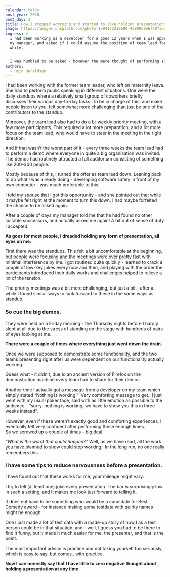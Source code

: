 ```yaml
---
calendar: talks
post_year: 2020
post_day: 3
title: How i stopped worrying and started to love holding presentations.
image: https://images.unsplash.com/photo-1594122230689-45899d9e6f69?ixid=MXwxMjA3fDB8MHxzZWFyY2h8Nnx8YXVkaWVuY2V8ZW58MHx8MHw%3D&ixlib=rb-1.2.1&auto=format&fit=crop&w=900&q=60
ingress: >
  I had been working as a developer for a good 12 years when I was approached by
  my manager, and asked if I could assume the position of team lead for a
  while. 


  I was humbled to be asked - however the mere thought of performing some of the tasks required by someone in that position in that particular setting was very frightening.
authors:
  - Hein Haraldsen
---
```

I had been working with the former team leader, who left on maternity leave. She had to perform public speaking in different situations. One were the daily standups where a relatively small group of coworkers briefly discusses their various day-to-day tasks. To be in charge of this, and make people listen to you, felt somewhat more challenging than just be one of the contributors to the standup.

Moreover, the team lead also had to do a bi-weekly priority meeting, with a few more participants. This required a lot more preparation, and a lot more focus on the team lead, who would have to steer in the meeting in the right direction.

And if that wasn’t the worst part of it - every three weeks the team lead had to perform a demo where everyone in quite a big organisation was invited. The demos had routinely attracted a full auditorium consisting of something like 200-300 people. 

Mostly because of this, I turned the offer as team lead down. Leaning back to do what I was already doing - developing software safely in front of my own computer - was much preferable to this.

I told my spouse that I got this opportunity - and she pointed out that while it maybe felt right at the moment to turn this down, I had maybe forfeited the chance to be asked again.

After a couple of days my manager told me that he had found no other suitable successors, and actually asked me again! A bit out of sense of duty I accepted.

**As goes for most people, I dreaded holding any form of presentation, all eyes on me.** 

First there was the standups. This felt a bit uncomfortable at the beginning, but people were focusing and the meetings were over pretty fast with minimal interference by me. I got routined quite quickly - learned to crack a couple of low-key jokes every now and then, and playing with the order the participants introduced their daily works and challenges helped to relieve a lot of the tension.

The priority meetings was a bit more challenging, but just a bit - after a while I found similar ways to look forward to these in the same ways as standup.

### **So cue the big demos.**

They were held on a Friday morning - the Thursday nights before I hardly slept at all due to the stress of standing on the stage with hundreds of pairs of eyes looking at me.

**There were a couple of times where everything just went down the drain.**

Once we were supposed to demonstrate some functionality, and the two teams presenting right after us were dependent on our functionality actually working.

Guess what - it didn’t, due to an ancient version of Firefox on the demonstration machine every team had to share for their demos.

Another time I actually got a message from a developer on my team which simply stated “Nothing is working.”  Very comforting message to get.. I just went with my usual poker face, said with as little emotion as possible to the audience - “sorry, nothing is working, we have to show you this in three weeks instead”.

However, even if these weren’t exactly good and comforting experiences, I eventually felt very confident after performing these enough times.\
So we screwed up a couple of times - big deal.

*“What is the worst that could happen?”*
Well, as we have read, all the work you have planned to show could stop working. 
In the long run, no one really remembers this.

### I have some tips to reduce nervousness before a presentation.

I have found out that these works for me, your mileage might vary.

I try to tell (at least one) joke every presentation. The bar is surprisingly low in such a setting, and it makes me look just forward to telling it.

It does not have to be something who would be a candidate for Best Comedy award - for instance making some testdata with quirky names might be enough.

One I just made a lot of test data with a made-up story of how I as a test person could be in that situation, and - well, I guess you had to be there to find it funny, but it made it much easier for me, the presenter, and that is the point.

The most important advice is practice and not taking yourself too seriously, which is easy to say, but comes.. with practice.

**Now I can honestly say that I have little to zero negative thought about holding a presentation at any time.**